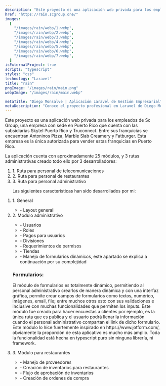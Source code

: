 ```yaml
---
description: "Este proyecto es una aplicación web privada para los empleados de Sc Group"
href: "https://rain.scgroup.one/"
images:
  [
    "/images/rain/webp/1.webp",
    "/images/rain/webp/2.webp",
    "/images/rain/webp/3.webp",
    "/images/rain/webp/4.webp",
    "/images/rain/webp/5.webp",
    "/images/rain/webp/6.webp",
    "/images/rain/webp/7.webp",
  ]
isExternalProject: true
scripts: "typescript"
styles: "css"
technology: "Laravel"
title: "rain"
pngImage: "/images/rain/main.png"
webpImage: "/images/rain/main.webp"

metaTitle: "Diego Monsalve | Aplicación Laravel de Gestión Empresarial"
metaDescription: "Conoce el proyecto profesional en Laravel de Diego Monsalve: una aplicación interna integral que optimiza la gestión de inventarios, solicitudes de permisos y agenda para una empresa."
---
```


<p class="leading-7 my-4" >
Este proyecto es una aplicación web privada para los empleados de Sc Group, una empresa con sede en Puerto Rico que cuenta con las subsidiarias Skytel Puerto Rico y Truconnect. Entre sus franquicias se encuentran Antoninos Pizza, Marble Slab Creamery y Fatburger. Esta empresa es la única autorizada para vender estas franquicias en Puerto Rico.
</p>

<p class="leading-7 my-4" >
La aplicación cuenta con aproximadamente 25 módulos, y 3 rutas administrativas creado todo ello por 3 desarrolladores:
</p>

<ol class="px-4" >
  <li> 1. Ruta para personal de telecomunicaciones</li>
  <li> 2. Ruta para personal de restaurantes</li>
  <li> 3. Ruta para personal administrativo</li>
</ol>

<ol class="px-4" >

  <p  class="leading-7 my-4" >Las siguientes características han sido desarrollados por mi:</p>

  <li > 1. General</li>

  <ul class="px-4" >
    <li> - Layout general</li>
  </ul>

  <li class="leading-7 my-4"> 2. Modulo administrativo </li>

  <ul class="px-4" >
    <li> - Usuarios </li>
    <li> - Roles </li>
    <li> - Pagos para usuarios </li>
    <li> - Divisiones </li>
    <li> - Requerimientos de permisos </li>
    <li> - Tiendas </li>
    <li> - Manejo de formularios dinámicos, este apartado se explica a continuación por su complejidad </li>
  </ul>

  <h3 class="leading-5 my-6 font-bold"> Formularios:</h3>

  <p class="leading-7 my-4">El módulo de formularios es totalmente dinámico, permitiendo al personal administrativo crearlos de manera dinámica y con una interfaz gráfica, permite crear campos de formularios como textos, numérico, imágenes, email, file; entre muchos otros esto con sus validaciones e inclusive con muchas funcionalidades que permiten los inputs. Este módulo fue creado para hacer encuestas a clientes por ejemplo, es la única ruta que es publica y el usuario podrá llenar la información cuando el personal administrativo compartan el link de dicho formulario. Este módulo lo hice fuertemente inspirado en https://www.jotform.com/, obviamente la proporción de esta aplicativo es mucho más amplio. Toda la funcionalidad está hecha en typescript puro sin ninguna librería, ni framework.
  </p>

  <li> 3. Módulo para restaurantes </li>

  <ul class="px-4" >
    <li> - Manejo de proveedores </li>
    <li> - Creación de inventarios para restaurantes </li>
    <li> - Flujo de aprobación de inventarios </li>
    <li> - Creación de ordenes de compra </li>
  </ul>
</ol>
